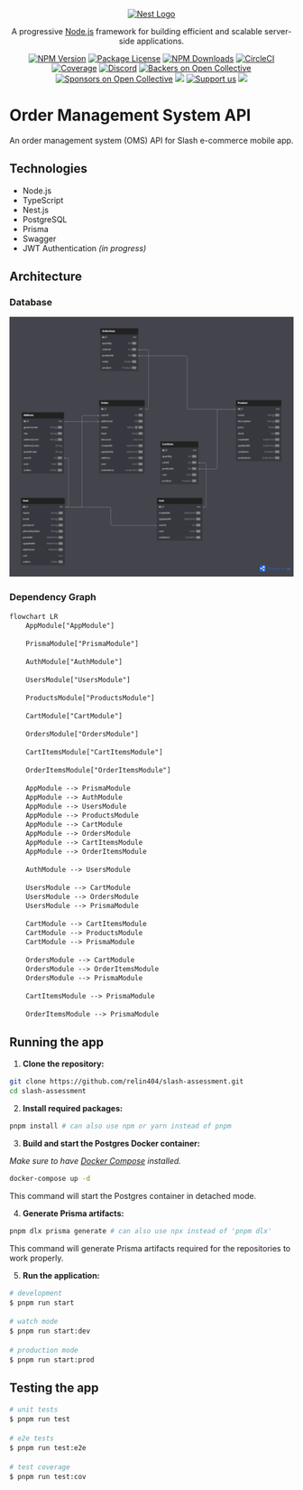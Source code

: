 <p align="center">
  <a href="http://nestjs.com/" target="blank"><img src="https://nestjs.com/img/logo-small.svg" width="200" alt="Nest Logo" /></a>
</p>

  <p align="center">A progressive <a href="http://nodejs.org" target="_blank">Node.js</a> framework for building efficient and scalable server-side applications.</p>
    <p align="center">
<a href="https://www.npmjs.com/~nestjscore" target="_blank"><img src="https://img.shields.io/npm/v/@nestjs/core.svg" alt="NPM Version" /></a>
<a href="https://www.npmjs.com/~nestjscore" target="_blank"><img src="https://img.shields.io/npm/l/@nestjs/core.svg" alt="Package License" /></a>
<a href="https://www.npmjs.com/~nestjscore" target="_blank"><img src="https://img.shields.io/npm/dm/@nestjs/common.svg" alt="NPM Downloads" /></a>
<a href="https://circleci.com/gh/nestjs/nest" target="_blank"><img src="https://img.shields.io/circleci/build/github/nestjs/nest/master" alt="CircleCI" /></a>
<a href="https://coveralls.io/github/nestjs/nest?branch=master" target="_blank"><img src="https://coveralls.io/repos/github/nestjs/nest/badge.svg?branch=master#9" alt="Coverage" /></a>
<a href="https://discord.gg/G7Qnnhy" target="_blank"><img src="https://img.shields.io/badge/discord-online-brightgreen.svg" alt="Discord"/></a>
<a href="https://opencollective.com/nest#backer" target="_blank"><img src="https://opencollective.com/nest/backers/badge.svg" alt="Backers on Open Collective" /></a>
<a href="https://opencollective.com/nest#sponsor" target="_blank"><img src="https://opencollective.com/nest/sponsors/badge.svg" alt="Sponsors on Open Collective" /></a>
  <a href="https://paypal.me/kamilmysliwiec" target="_blank"><img src="https://img.shields.io/badge/Donate-PayPal-ff3f59.svg"/></a>
    <a href="https://opencollective.com/nest#sponsor"  target="_blank"><img src="https://img.shields.io/badge/Support%20us-Open%20Collective-41B883.svg" alt="Support us"></a>
  <a href="https://twitter.com/nestframework" target="_blank"><img src="https://img.shields.io/twitter/follow/nestframework.svg?style=social&label=Follow"></a>
</p>
  <!--[![Backers on Open Collective](https://opencollective.com/nest/backers/badge.svg)](https://opencollective.com/nest#backer)
  [![Sponsors on Open Collective](https://opencollective.com/nest/sponsors/badge.svg)](https://opencollective.com/nest#sponsor)-->

# Order Management System API

An order management system (OMS) API for Slash e-commerce mobile app.

## Technologies

- Node.js
- TypeScript
- Nest.js
- PostgreSQL
- Prisma
- Swagger
- JWT Authentication *(in progress)*

## Architecture

### Database

![Database Diagram](./arch/dbdiagram.png)

### Dependency Graph

```mermaid
flowchart LR
    AppModule["AppModule"]

    PrismaModule["PrismaModule"]
     
    AuthModule["AuthModule"]
    
    UsersModule["UsersModule"]
    
    ProductsModule["ProductsModule"]
    
    CartModule["CartModule"]
    
    OrdersModule["OrdersModule"]
    
    CartItemsModule["CartItemsModule"]
    
    OrderItemsModule["OrderItemsModule"]
    
    AppModule --> PrismaModule
    AppModule --> AuthModule
    AppModule --> UsersModule
    AppModule --> ProductsModule
    AppModule --> CartModule
    AppModule --> OrdersModule
    AppModule --> CartItemsModule
    AppModule --> OrderItemsModule

    AuthModule --> UsersModule

    UsersModule --> CartModule
    UsersModule --> OrdersModule
    UsersModule --> PrismaModule
    
    CartModule --> CartItemsModule
    CartModule --> ProductsModule
    CartModule --> PrismaModule

    OrdersModule --> CartModule
    OrdersModule --> OrderItemsModule
    OrdersModule --> PrismaModule

    CartItemsModule --> PrismaModule

    OrderItemsModule --> PrismaModule
```

## Running the app

1. **Clone the repository:**

```bash
git clone https://github.com/relin404/slash-assessment.git
cd slash-assessment
```

2. **Install required packages:**

```bash
pnpm install # can also use npm or yarn instead of pnpm
```

3. **Build and start the Postgres Docker container:**

*Make sure to have [Docker Compose](https://docs.docker.com/compose/install/) installed.*

```bash
docker-compose up -d
```

This command will start the Postgres container in detached mode.

4. **Generate Prisma artifacts:**

```bash
pnpm dlx prisma generate # can also use npx instead of 'pnpm dlx'
```

This command will generate Prisma artifacts required for the repositories to work properly.

5. **Run the application:**

```bash
# development
$ pnpm run start

# watch mode
$ pnpm run start:dev

# production mode
$ pnpm run start:prod
```

## Testing the app

```bash
# unit tests
$ pnpm run test

# e2e tests
$ pnpm run test:e2e

# test coverage
$ pnpm run test:cov
```
